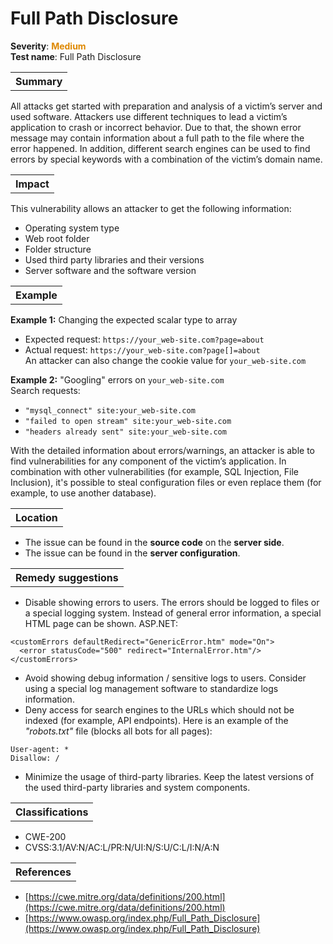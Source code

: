 # Full Path Disclosure

<b>Severity</b>: <b><font color="#DE8800">Medium</font></b><br>
<b>Test name</b>: Full Path Disclosure

<table id="simple-table">
    <tr>
        <th><strong>Summary</strong></th>
    </tr>
</table>

 All attacks get started with preparation and analysis of a victim’s server and used software. Attackers use different techniques to lead a victim’s application to crash or incorrect behavior. Due to that, the shown error message may contain information about a full path to the file where the error happened. In addition, different search engines can be used to find errors by special keywords with a combination of the victim’s domain name. 


<table id="simple-table">
    <tr>
        <th><strong>Impact</strong></th>
    </tr>
</table>

This vulnerability allows an attacker to get the following information:
* Operating system type
* Web root folder
* Folder structure
* Used third party libraries and their versions
* Server software and the software version



<table id="simple-table">
    <tr>
        <th><strong>Example</strong></th>
    </tr>
</table>

**Example 1:** Changing the expected scalar type to array
* Expected request: `https://your_web-site.com?page=about`
* Actual request: `https://your_web-site.com?page[]=about`<br>
An attacker can also change the cookie value for `your_web-site.com`

**Example 2:**
"Googling" errors on `your_web-site.com`<br>
Search requests: 
* `"mysql_connect" site:your_web-site.com`
* `"failed to open stream" site:your_web-site.com`
* `"headers already sent" site:your_web-site.com`

With the detailed information about errors/warnings, an attacker is able to find vulnerabilities for any component of the victim’s application. In combination with other vulnerabilities (for example, SQL Injection, File Inclusion), it's possible to steal configuration files or even replace them (for example, to use another database).

<table id="simple-table">
    <tr>
        <th><strong>Location</strong></th>
    </tr>
</table>

* The issue can be found in the **source code** on the **server side**.
* The issue can be found in the **server configuration**.

<table id="simple-table">
    <tr>
        <th><strong>Remedy suggestions</strong></th>
    </tr>
</table>


* Disable showing errors to users. The errors should be logged to files or a special logging system. Instead of general error information, a special HTML page can be shown.
ASP.NET:
```
<customErrors defaultRedirect="GenericError.htm" mode="On">
  <error statusCode="500" redirect="InternalError.htm"/>
</customErrors>
```
* Avoid showing debug information / sensitive logs to users. Consider using a special log management software to standardize logs information.
* Deny access for search engines to the URLs which should not be indexed (for example, API endpoints). Here is an example of the _"robots.txt"_ file (blocks all bots for all pages):
```
User-agent: *
Disallow: /
```
* Minimize the usage of third-party libraries. Keep the latest versions of the used third-party libraries and system components.



<table id="simple-table">
    <tr>
        <th><strong>Classifications</strong></th>
    </tr>
</table>

* CWE-200
* CVSS:3.1/AV:N/AC:L/PR:N/UI:N/S:U/C:L/I:N/A:N 


<table id="simple-table">
    <tr>
        <th><strong>References</strong></th>
    </tr>
</table>

* [https://cwe.mitre.org/data/definitions/200.html](https://cwe.mitre.org/data/definitions/200.html)
* [https://www.owasp.org/index.php/Full_Path_Disclosure](https://www.owasp.org/index.php/Full_Path_Disclosure)
